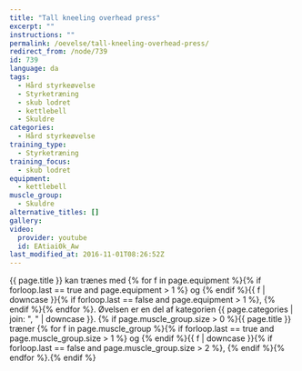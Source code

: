 ```yaml
---
title: "Tall kneeling overhead press"
excerpt: ""
instructions: ""
permalink: /oevelse/tall-kneeling-overhead-press/
redirect_from: /node/739
id: 739
language: da
tags:
  - Hård styrkeøvelse
  - Styrketræning
  - skub lodret
  - kettlebell
  - Skuldre
categories:
  - Hård styrkeøvelse
training_type:
  - Styrketræning
training_focus:
  - skub lodret
equipment:
  - kettlebell
muscle_group:
  - Skuldre
alternative_titles: []
gallery:
video:
  provider: youtube
  id: EAtiai0k_Aw
last_modified_at: 2016-11-01T08:26:52Z
---
```

{{ page.title }} kan trænes med {% for f in page.equipment %}{% if forloop.last == true and page.equipment > 1 %} og {% endif %}{{ f | downcase  }}{% if forloop.last == false and page.equipment > 1 %}, {% endif %}{% endfor %}. Øvelsen er en del af kategorien {{ page.categories | join: ", " | downcase }}. {% if page.muscle_group.size > 0 %}{{ page.title }} træner {% for f in page.muscle_group %}{% if forloop.last == true and page.muscle_group.size > 1 %} og {% endif %}{{ f | downcase }}{% if forloop.last == false and page.muscle_group.size > 2 %}, {% endif %}{% endfor %}.{% endif %}
